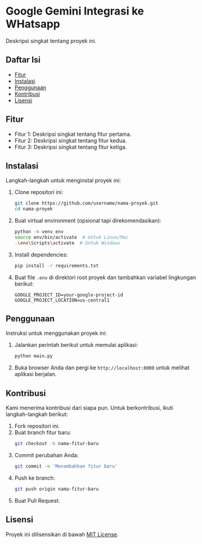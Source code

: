 # Google Gemini Integrasi ke WHatsapp

Deskripsi singkat tentang proyek ini.

## Daftar Isi

- [Fitur](#fitur)
- [Instalasi](#instalasi)
- [Penggunaan](#penggunaan)
- [Kontribusi](#kontribusi)
- [Lisensi](#lisensi)

## Fitur

- Fitur 1: Deskripsi singkat tentang fitur pertama.
- Fitur 2: Deskripsi singkat tentang fitur kedua.
- Fitur 3: Deskripsi singkat tentang fitur ketiga.

## Instalasi

Langkah-langkah untuk menginstal proyek ini:

1. Clone repositori ini:
    ```bash
    git clone https://github.com/username/nama-proyek.git
    cd nama-proyek
    ```

2. Buat virtual environment (opsional tapi direkomendasikan):
    ```bash
    python -m venv env
    source env/bin/activate  # Untuk Linux/Mac
    .\env\Scripts\activate  # Untuk Windows
    ```

3. Install dependencies:
    ```bash
    pip install -r requirements.txt
    ```

4. Buat file `.env` di direktori root proyek dan tambahkan variabel lingkungan berikut:
    ```plaintext
    GOOGLE_PROJECT_ID=your-google-project-id
    GOOGLE_PROJECT_LOCATION=us-central1
    ```

## Penggunaan

Instruksi untuk menggunakan proyek ini:

1. Jalankan perintah berikut untuk memulai aplikasi:
    ```bash
    python main.py
    ```

2. Buka browser Anda dan pergi ke `http://localhost:8000` untuk melihat aplikasi berjalan.

## Kontribusi

Kami menerima kontribusi dari siapa pun. Untuk berkontribusi, ikuti langkah-langkah berikut:

1. Fork repositori ini.
2. Buat branch fitur baru:
    ```bash
    git checkout -b nama-fitur-baru
    ```
3. Commit perubahan Anda:
    ```bash
    git commit -m 'Menambahkan fitur baru'
    ```
4. Push ke branch:
    ```bash
    git push origin nama-fitur-baru
    ```
5. Buat Pull Request.

## Lisensi

Proyek ini dilisensikan di bawah [MIT License](LICENSE).
